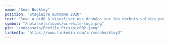 ```yaml
---
name: "Sean Buckley"
position: "Stagiaire automne 2020"
text: "Sean a aidé à visualiser nos données sur les déchets solides pour la province d'Al Haouz à l'aide de SIG. Il a développé un atelier pour concevoir et mettre en œuvre un jardin dans votre propre communauté. Sean nous a également aidés à effectuer des recherches pour nos propositions de Fonds d'action de diplomatie citoyenne et de Fonds pour le climat vert."
symbol: "/notassets/icons/uc-white-logo.png"
pic: "/notassets/Profile Pics/pic002.jpeg"
linkedIn: "https://www.linkedin.com/in/seanbuckley3"
---
```

